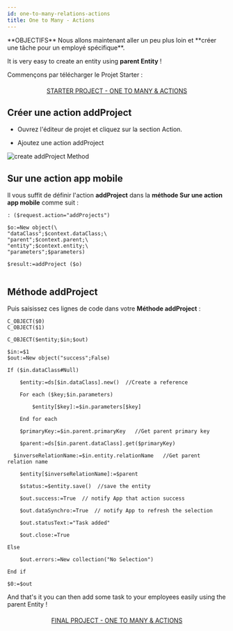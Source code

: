 ```yaml
---
id: one-to-many-relations-actions
title: One to Many - Actions
---
```


<div class = "objectives">
**OBJECTIFS**
Nous allons maintenant aller un peu plus loin et **créer une tâche pour un employé spécifique**.</div>

It is very easy to create an entity using **parent Entity** !

Commençons par télécharger le Projet Starter :

<div style="text-align: center; margin-top: 20px; margin-bottom: 20px">
  <p spaces-before="0">
    <a class="button"
href="../assets/en/relations/ParentIDStarterProject.zip">STARTER PROJECT - ONE TO MANY & ACTIONS</a>
  </p>
</div>

## Créer une action addProject

* Ouvrez l'éditeur de projet et cliquez sur la section Action.

* Ajoutez une action addProject

![create addProject Method](assets/en/relations/create-addProject-Method-4D-for-iOS-relation-parent-ID.png)


## Sur une action app mobile

Il vous suffit de définir l'action **addProject** dans la **méthode Sur une action app mobile** comme suit :

```code4d
: ($request.action="addProjects")

$o:=New object(\
"dataClass";$context.dataClass;\
"parent";$context.parent;\
"entity";$context.entity;\
"parameters";$parameters)

$result:=addProject ($o)


```

## Méthode addProject


Puis saisissez ces lignes de code dans votre **Méthode addProject** :

```code4d
C_OBJECT($0)
C_OBJECT($1)

C_OBJECT($entity;$in;$out)

$in:=$1
$out:=New object("success";False)

If ($in.dataClass#Null)

    $entity:=ds[$in.dataClass].new()  //Create a reference

    For each ($key;$in.parameters)

        $entity[$key]:=$in.parameters[$key]

    End for each 

    $primaryKey:=$in.parent.primaryKey   //Get parent primary key

    $parent:=ds[$in.parent.dataClass].get($primaryKey)

  $inverseRelationName:=$in.entity.relationName   //Get parent relation name

    $entity[$inverseRelationName]:=$parent

    $status:=$entity.save()  //save the entity

    $out.success:=True  // notify App that action success

    $out.dataSynchro:=True  // notify App to refresh the selection

    $out.statusText:="Task added"

    $out.close:=True

Else 

    $out.errors:=New collection("No Selection")

End if 

$0:=$out

```

And that's it you can then add some task to your employees easily using the parent Entity !

<div style="text-align: center; margin-top: 20px; margin-bottom: 20px">
  <p spaces-before="0">
    <a class="button"
href="../assets/en/relations/ParentIDFinalProject.zip">FINAL PROJECT - ONE TO MANY & ACTIONS</a>
  </p>
</div>
